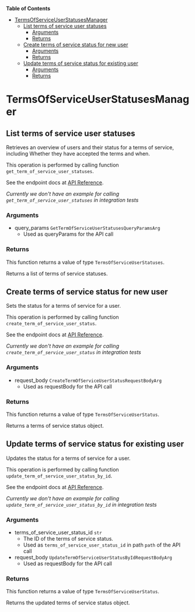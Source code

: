 <!-- START doctoc generated TOC please keep comment here to allow auto update -->
<!-- DON'T EDIT THIS SECTION, INSTEAD RE-RUN doctoc TO UPDATE -->
**Table of Contents**

- [TermsOfServiceUserStatusesManager](#termsofserviceuserstatusesmanager)
  - [List terms of service user statuses](#list-terms-of-service-user-statuses)
    - [Arguments](#arguments)
    - [Returns](#returns)
  - [Create terms of service status for new user](#create-terms-of-service-status-for-new-user)
    - [Arguments](#arguments-1)
    - [Returns](#returns-1)
  - [Update terms of service status for existing user](#update-terms-of-service-status-for-existing-user)
    - [Arguments](#arguments-2)
    - [Returns](#returns-2)

<!-- END doctoc generated TOC please keep comment here to allow auto update -->

# TermsOfServiceUserStatusesManager

## List terms of service user statuses

Retrieves an overview of users and their status for a
terms of service, including Whether they have accepted
the terms and when.

This operation is performed by calling function `get_term_of_service_user_statuses`.

See the endpoint docs at
[API Reference](https://developer.box.com/reference/get-terms-of-service-user-statuses/).

*Currently we don't have an example for calling `get_term_of_service_user_statuses` in integration tests*

### Arguments

- query_params `GetTermOfServiceUserStatusesQueryParamsArg`
  - Used as queryParams for the API call


### Returns

This function returns a value of type `TermsOfServiceUserStatuses`.

Returns a list of terms of service statuses.


## Create terms of service status for new user

Sets the status for a terms of service for a user.

This operation is performed by calling function `create_term_of_service_user_status`.

See the endpoint docs at
[API Reference](https://developer.box.com/reference/post-terms-of-service-user-statuses/).

*Currently we don't have an example for calling `create_term_of_service_user_status` in integration tests*

### Arguments

- request_body `CreateTermOfServiceUserStatusRequestBodyArg`
  - Used as requestBody for the API call


### Returns

This function returns a value of type `TermsOfServiceUserStatus`.

Returns a terms of service status object.


## Update terms of service status for existing user

Updates the status for a terms of service for a user.

This operation is performed by calling function `update_term_of_service_user_status_by_id`.

See the endpoint docs at
[API Reference](https://developer.box.com/reference/put-terms-of-service-user-statuses-id/).

*Currently we don't have an example for calling `update_term_of_service_user_status_by_id` in integration tests*

### Arguments

- terms_of_service_user_status_id `str`
  - The ID of the terms of service status.
  - Used as `terms_of_service_user_status_id` in path `path` of the API call
- request_body `UpdateTermOfServiceUserStatusByIdRequestBodyArg`
  - Used as requestBody for the API call


### Returns

This function returns a value of type `TermsOfServiceUserStatus`.

Returns the updated terms of service status object.



